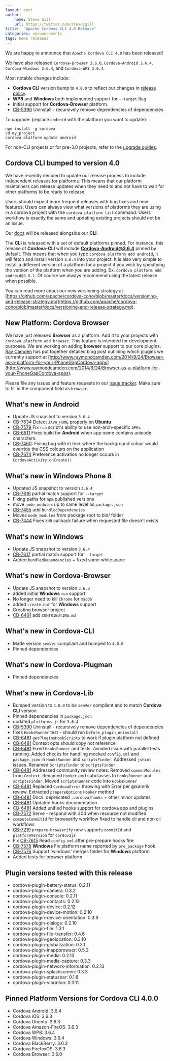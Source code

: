 ```yaml
---
layout: post
author:
    name: Steve Gill
    url: https://twitter.com/stevesgill
title:  "Apache Cordova CLI 4.0 Release"
categories: announcements
tags: news releases
---
```


We are happy to announce that `Apache Cordova CLI 4.0` has been released!

We have also released `Cordova-Browser 3.6.0`, `Cordova-Android 3.6.4`, `Cordova-Windows 3.6.4`, and `Cordova-WP8 3.6.4`.

Most notable changes include:

* **Cordova CLI** version bump to `4.0.0` to reflect our changes in [release policy](https://github.com/apache/cordova-coho/blob/master/docs/versioning-and-release-strategy.md).
* **WP8** and **Windows** both implemented support for `--target` flag
* Initial support for **Cordova-Browser** platform.
* [CB-5390](https://issues.apache.org/jira/browse/CB-5390) Uninstall - recursively remove dependencies of dependencies
  
To upgrade: (replace `android` with the platform you want to update):

    npm install -g cordova
    cd my_project
    cordova platform update android
    
For non-CLI projects or for pre-3.0 projects, refer to the [upgrade guides](http://cordova.apache.org/docs/en/4.0.0/guide_platforms_index.md.html).

## Cordova CLI bumped to version 4.0 

We have recently decided to update our release process to include independent releases for platforms. This means that our platform maintainers can release updates when they need to and not have to wait for other platforms to be ready to release.  

Users should expect more frequent releases with bug fixes and new features. Users can always view what versions of platforms they are using in a cordova project with the `cordova platform list` command. Users workflow is exactly the same and updating existing projects should not be an issue.

Our [docs](http://cordova.apache.org/docs/en/edge/index.html) will be released alongside our **CLI**. 

The **CLI** is released with a set of default platforms pinned. For instance, this release of **Cordova-CLI** will include **Cordova-Android@3.6.4** pinned by default. This means that when you type `cordova platform add android`, it will fetch and install version `3.6.4` into your project. It is also very simple to install a different version of a platform for a project if you wish by specifying the version of the platform when you are adding. Ex. `cordova platform add android@3.5.1`. Of course we always recommend using the latest release when possible.

You can read more about our new versioning strategy at [https://github.com/apache/cordova-coho/blob/master/docs/versioning-and-release-strategy.md](https://github.com/apache/cordova-coho/blob/master/docs/versioning-and-release-strategy.md).

## New Platform: Cordova Browser

We have just released **Browser** as a platform. Add it to your projects with `cordova platform add browser`. This feature is intended for development purposes. We are working on adding **browser** support to our core plugins. [Ray Camden](https://twitter.com/raymondcamden) has put together detailed blog post outlining which plugins we currently support at [http://www.raymondcamden.com/2014/9/24/Browser-as-a-platform-for-your-PhoneGapCordova-apps](http://www.raymondcamden.com/2014/9/24/Browser-as-a-platform-for-your-PhoneGapCordova-apps).

Please file any issues and feature requests in our [issue tracker](https://issues.apache.org/jira/browse/CB/). Make sure to fill in the component field as `browser`.

## What's new in Android
<!--more-->

* Update JS snapshot to version `3.6.4`
* [CB-7634](https://issues.apache.org/jira/browse/CB-7634) Detect `JAVA_HOME` properly on **Ubuntu**
* [CB-7579](https://issues.apache.org/jira/browse/CB-7579) Fix `run` script's ability to use non-arch-specific `APKs`
* [CB-6511](https://issues.apache.org/jira/browse/CB-6511) Fixes build for **Android** when app name contains unicode characters.
* [CB-7460](https://issues.apache.org/jira/browse/CB-7460): Fixing bug with `KitKat` where the background colour would override the CSS colours on the application
* [CB-7674](https://issues.apache.org/jira/browse/CB-7674) Preference activation no longer occurs in `CordovaActivity.onCreate()`

## What's new in Windows Phone 8

* Updated JS snapshot to version `3.6.4`
* [CB-7616](https://issues.apache.org/jira/browse/CB-7616) partial match support for `--target`
* Fixing paths for `npm` published versions
* move `node_modules` up to same level as `package.json`
* [CB-7455](https://issues.apache.org/jira/browse/CB-7455) add `bundledDependencies`
* Moves `node_modules` from package root to bin/ folder
* [CB-7444](https://issues.apache.org/jira/browse/CB-7444) Fixes `XHR` callback failure when requested file doesn't exists

## What's new in Windows

* Update JS snapshot to version `3.6.4`
* [CB-7617](https://issues.apache.org/jira/browse/CB-7617) partial match support for `--target`
* Added `bundledDependencies` + fixed some whitespace

## What's new in Cordova-Browser

* Update JS snapshot to version `3.6.0`
* added initial **Windows** `run` support
* No longer need to kill `Chrome` for `macOS`
* added `create.bat` for **Windows** support
* Creating browser project
* [CB-6491](https://issues.apache.org/jira/browse/CB-6491) add `CONTRIBUTING.md`

## What's new in Cordova-CLI

* Made version `semVer` compliant and bumped to `4.0.0`
* Pinned dependencies

## What's new in Cordova-Plugman

* Pinned dependencies

## What's new in Cordova-Lib

* Bumped version to `4.0.0` to be `semVer` compliant and to match **Cordova CLI** version
* Pinned dependencies in `package.json`
* updated `platforms.js` for `3.6.4`
* [CB-5390](https://issues.apache.org/jira/browse/CB-5390) Uninstall - recursively remove dependencies of dependencies
* fixes `HooksRunner` test - should run `before_plugin_uninstall`
* [CB-6481](https://issues.apache.org/jira/browse/CB-6481) `getPluginsHookScripts` to work if plugin platform not defined
* [CB-6481](https://issues.apache.org/jira/browse/CB-6481) Context opts should copy not reference
* [CB-6481](https://issues.apache.org/jira/browse/CB-6481) Fixed `HooksRunner` and tests. Avoided issue with parallel tests running. Added checks for handling mocked `config.xml` and `package.json` in `HooksRunner` and `scriptsFinder`. Addressed `jshint` issues. Renamed `ScriptsFinder` to `scriptsFinder`
* [CB-6481](https://issues.apache.org/jira/browse/CB-6481) Addressed community review notes: Removed `commonModules` from `Context`. Renamed `Hooker` and subclasses to `HooksRunner` and `scriptsFinder`. Moved `scriptsRunner` code into `HooksRunner`
* [CB-6481](https://issues.apache.org/jira/browse/CB-6481) Replaced `CordovaError` throwing with Error per @kamrik review. Extracted `prepareOptions` `Hooker` method
* [CB-6481](https://issues.apache.org/jira/browse/CB-6481) Docs: deprecated `.cordova/hooks` + other minor updates
* [CB-6481](https://issues.apache.org/jira/browse/CB-6481) Updated hooks documentation
* [CB-6481](https://issues.apache.org/jira/browse/CB-6481) Added unified hooks support for cordova app and plugins
* [CB-7572](https://issues.apache.org/jira/browse/CB-7572) Serve - respond with 304 when resource not modified
* `computeCommitId` for browserify workflow fixed to handle cli and non cli workflows
* [CB-7219](https://issues.apache.org/jira/browse/CB-7219) `prepare-browserify` now supports `commitId` and `platformVersion` for `cordovajs`
* Fix [CB-7615](https://issues.apache.org/jira/browse/CB-7615) Read `config.xml` after pre-prepare hooks fire
* [CB-7578](https://issues.apache.org/jira/browse/CB-7578) **Windows** Fix platform name reported by `pre_package` hook
* [CB-7576](https://issues.apache.org/jira/browse/CB-7576) Support 'windows' merges folder for **Windows** platform
* Added tests for browser platform

## Plugin versions tested with this release

* cordova-plugin-battery-status: 0.2.11
* cordova-plugin-camera: 0.3.2
* cordova-plugin-console: 0.2.11
* cordova-plugin-contacts: 0.2.13
* cordova-plugin-device: 0.2.12
* cordova-plugin-device-motion: 0.2.10
* cordova-plugin-device-orientation: 0.3.9
* cordova-plugin-dialogs: 0.2.10
* cordova-plugin-file: 1.3.1
* cordova-plugin-file-transfer: 0.4.6
* cordova-plugin-geolocation: 0.3.10
* cordova-plugin-globalization: 0.3.1
* cordova-plugin-inappbrowser: 0.5.2
* cordova-plugin-media: 0.2.13
* cordova-plugin-media-capture: 0.3.3
* cordova-plugin-network-information: 0.2.13
* cordova-plugin-splashscreen: 0.3.3
* cordova-plugin-statusbar: 0.1.8
* cordova-plugin-vibration: 0.3.11

## Pinned Platform Versions for Cordova CLI 4.0.0

* Cordova Android: 3.6.4
* Cordova iOS: 3.6.3
* Cordova Ubuntu: 3.6.3
* Cordova Amazon-FireOS: 3.6.3
* Cordova WP8: 3.6.4
* Cordova Windows: 3.6.4
* Cordova BlackBerry: 3.6.3
* Cordova FirefoxOS: 3.6.3
* Cordova Browser: 3.6.0
